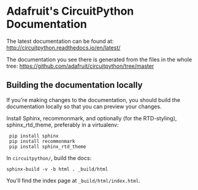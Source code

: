 Adafruit's CircuitPython Documentation
=========================

The latest documentation can be found at:
http://circuitpython.readthedocs.io/en/latest/

The documentation you see there is generated from the files in the whole tree:
https://github.com/adafruit/circuitpython/tree/master

Building the documentation locally
----------------------------------

If you're making changes to the documentation, you should build the
documentation locally so that you can preview your changes.

Install Sphinx, recommonmark, and optionally (for the RTD-styling), sphinx_rtd_theme,
preferably in a virtualenv:

     pip install sphinx
     pip install recommonmark
     pip install sphinx_rtd_theme

In `circuitpython/`, build the docs:

    sphinx-build -v -b html . _build/html

You'll find the index page at `_build/html/index.html`.
